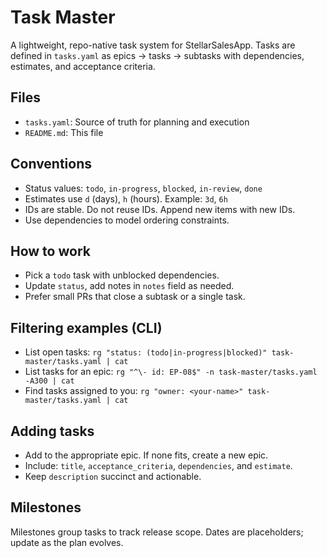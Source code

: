 # Task Master

A lightweight, repo-native task system for StellarSalesApp. Tasks are defined in `tasks.yaml` as epics → tasks → subtasks with dependencies, estimates, and acceptance criteria.

## Files
- `tasks.yaml`: Source of truth for planning and execution
- `README.md`: This file

## Conventions
- Status values: `todo`, `in-progress`, `blocked`, `in-review`, `done`
- Estimates use `d` (days), `h` (hours). Example: `3d`, `6h`
- IDs are stable. Do not reuse IDs. Append new items with new IDs.
- Use dependencies to model ordering constraints.

## How to work
- Pick a `todo` task with unblocked dependencies.
- Update `status`, add notes in `notes` field as needed.
- Prefer small PRs that close a subtask or a single task.

## Filtering examples (CLI)
- List open tasks: `rg "status: (todo|in-progress|blocked)" task-master/tasks.yaml | cat`
- List tasks for an epic: `rg "^\- id: EP-08$" -n task-master/tasks.yaml -A300 | cat`
- Find tasks assigned to you: `rg "owner: <your-name>" task-master/tasks.yaml | cat`

## Adding tasks
- Add to the appropriate epic. If none fits, create a new epic.
- Include: `title`, `acceptance_criteria`, `dependencies`, and `estimate`.
- Keep `description` succinct and actionable.

## Milestones
Milestones group tasks to track release scope. Dates are placeholders; update as the plan evolves.
